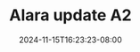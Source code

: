 --- 
title: "Alara update A2"
description: "download   Alara update A2 terbaru    "
date: 2024-11-15T16:23:23-08:00
file_code: "bpk4s164f0c6"
draft: false
cover: "ngykid95fo3bb18u.jpg"
tags: ["Alara", "update", "bokep-indo", "bokep-viral", "bokep-ig"]
length: 1269
fld_id: "1483013"
foldername: "Alara update"
categories: ["Alara update"]
views: 0
---